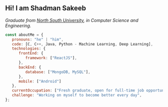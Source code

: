 ## Hi! I am Shadman Sakeeb
<p><em>Graduate from <a href="http://www.northsouth.edu/">North South University</a>, in Computer Science and Engineering.</br>
</em></p>


```javascript
const aboutMe = {
   pronouns: "he" | "him",
   code: [C, C++, Java, Python - Machine Learning, Deep Learning],
   technologies: {
      frontEnd: {
         framework: ["ReactJS"],
      },
      backEnd: {
         database: ["MongoDB, MySQL"],
      },
      mobile: ["Android"]
   },
   currentOccupation: ["Fresh graduate, open for full-time job opportunities"],
   challenge: "Working on myself to become better every day",
};
```

<!---
Shadman1077/Shadman1077 is a ✨ special ✨ repository because its `README.md` (this file) appears on your GitHub profile.
You can click the Preview link to take a look at your changes.
--->
